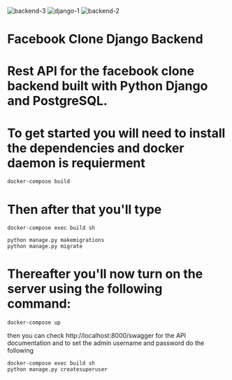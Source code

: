 ![backend-3](https://github.com/Ham12-3/facebook-clone-django-backend/assets/93613316/9bb552b0-1230-4f94-b8bb-424cf6b9f058)
![django-1](https://github.com/Ham12-3/facebook-clone-django-backend/assets/93613316/1cc43212-611a-4049-ae1d-ed0f53b9cea4)
![backend-2](https://github.com/Ham12-3/facebook-clone-django-backend/assets/93613316/57706cce-4304-4004-bb0f-6f54b872ac5a)
<h1>Facebook Clone Django Backend</h1>

# Rest API for the facebook clone backend built with Python Django and PostgreSQL.

# To get started you will need to install the dependencies and docker daemon is requierment

```shell
docker-compose build
```

# Then after that you'll type

```shell
docker-compose exec build sh

python manage.py makemigrations
python manage.py migrate
```

# Thereafter you'll now turn on the server using the following command:

```shell
docker-compose up
```

then you can check http://localhost:8000/swagger for the API documentation and to set the admin username and password do the following

```shell
docker-compose exec build sh
python manage.py createsuperuser
```


